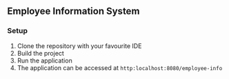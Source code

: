 ## Employee Information System

### Setup
1. Clone the repository with your favourite IDE
2. Build the project
3. Run the application 
4. The application can be accessed at `http:localhost:8080/employee-info`